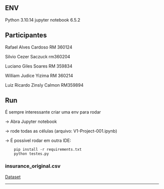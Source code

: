 ## ENV

Python 3.10.14
jupyter notebook 6.5.2

## Participantes

Rafael Alves Cardoso
RM 360124

Silvio Cezer Saczuck
rm360204

Luciano Giles Soares
RM 359834

William Judice Yizima
RM 360214

Luiz Ricardo Zinsly Calmon
RM359894

## Run

É sempre interessante criar uma env para rodar

-> Abra Jupyter notebook

-> rode todas as células (arquivo: V1-Project-001.ipynb)

-> É possível rodar em outra IDE:

```
    pip install -r requirements.txt
    python testes.py
```

### insurance_original.csv

[Dataset](https://osf.io/7u5gy)

---
